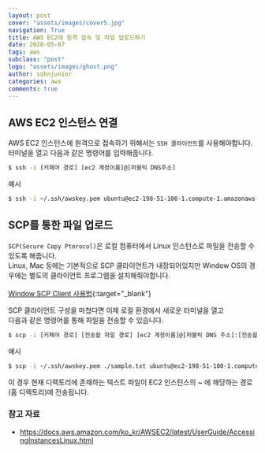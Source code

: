 ```yaml
---
layout: post
cover: "assets/images/cover5.jpg"
navigation: True
title: AWS EC2에 원격 접속 및 파일 업로드하기
date: 2020-05-07
tags: aws
subclass: "post"
logo: "assets/images/ghost.png"
author: sohnjunior
categories: aws
comments: true
---
```


## AWS EC2 인스턴스 연결

AWS EC2 인스턴스에 원격으로 접속하기 위해서는 `SSH 클라이언트`를 사용해야합니다. <br>
터미널을 열고 다음과 같은 명령어를 입력해줍니다. <br>

```sh
$ ssh -i [키페어 경로] [ec2 계정이름]@[퍼블릭 DNS주소]
```

예시

```sh
$ ssh -i ~/.ssh/awskey.pem ubuntu@ec2-198-51-100-1.compute-1.amazonaws.com
```

## SCP를 통한 파일 업로드

`SCP(Secure Copy Ptorocol)`은 로컬 컴퓨터에서 Linux 인스턴스로 파일을 전송할 수 있도록 해줍니다. <br>
Linux, Mac 등에는 기본적으로 SCP 클라이언트가 내장되어있지만 Window OS의 경우에는 별도의 클라이언트 프로그램을 설치해줘야합니다. <br><br>
[Window SCP Client 사용법](https://chp747.tistory.com/129){:target="\_blank"}

SCP 클라이언트 구성을 마쳤다면 이제 로컬 환경에서 새로운 터미널을 열고 <br>
다음과 같은 명령어를 통해 파일을 전송할 수 있습니다. <br>

```sh
$ scp -i [키페어 경로] [전송할 파일 경로] [ec2 계정이름]@[퍼블릭 DNS 주소]:[전송할 EC2 경로]
```

예시

```sh
$ scp -i ~/.ssh/awskey.pem ./sample.txt ubuntu@ec2-198-51-100-1.compute-1.amazonaws.com:~
```

이 경우 현재 디렉토리에 존재하는 텍스트 파일이 EC2 인스턴스의 ~ 에 해당하는 경로(홈 디렉토리)에 전송됩니다. <br>

### 참고 자료

- https://docs.aws.amazon.com/ko_kr/AWSEC2/latest/UserGuide/AccessingInstancesLinux.html
